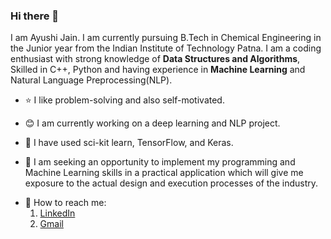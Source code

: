 ### Hi there 👋

I am Ayushi Jain.  I am currently pursuing B.Tech in Chemical Engineering in the Junior year from the Indian Institute of Technology Patna. I am a coding enthusiast with strong knowledge of **Data Structures and Algorithms**, Skilled in C++, Python and having experience in **Machine Learning** and Natural Language Preprocessing(NLP). 

- :star: I like problem-solving and also self-motivated.

- :blush: I am currently working on a deep learning and NLP project.

- :memo: I have used sci-kit learn, TensorFlow, and Keras.

- :dart: I am seeking an opportunity to implement my programming and Machine Learning skills in a practical application which will give me exposure to the actual design and execution processes of the industry.

* :bell: How to reach me:
   1. [LinkedIn](https://www.linkedin.com/in/ayushi-jain-938b27190/)
   2. [Gmail](ayushi2211jain@gmail.com)

